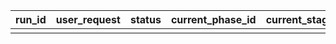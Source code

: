 | run_id | user_request | status | current_phase_id | current_stage_id | current_task_id |
| :----- | :----------- | :----- | :--------------- | :--------------- | :-------------- |
|        |              |        |                  |                  |                 |
